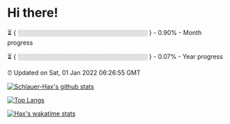 # Hi there!

⏳ { ░░░░░░░░░░░░░░░░░░░░░░░░░░░░░░ } - 0.90% - Month progress

⏳ { ░░░░░░░░░░░░░░░░░░░░░░░░░░░░░░ } - 0.07% - Year progress

⏰ Updated on Sat, 01 Jan 2022 06:26:55 GMT


[![Schlauer-Hax's github stats](https://github-readme-stats.vercel.app/api?username=Schlauer-Hax&show_icons=true&theme=dark&count_private=true)](https://github.com/Schlauer-Hax)


[![Top Langs](https://github-readme-stats.vercel.app/api/top-langs/?username=Schlauer-Hax&layout=compact&theme=dark)](https://github.com/Schlauer-Hax?tab=repositories)


[![Hax's wakatime stats](https://github-readme-stats.vercel.app/api/wakatime?username=Hax&theme=dark)](https://wakatime.com/@Hax)

